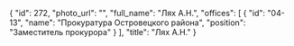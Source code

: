 {
    "id": 272,
    "photo_url": "",
    "full_name": "Лях А.Н.",
    "offices": [
        {
            "id": "04-13",
            "name": "Прокуратура Островецкого района",
            "position": "Заместитель прокурора"
        }
    ],
    "title": "Лях А.Н."
}